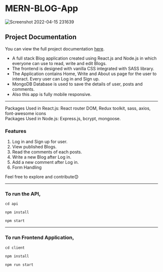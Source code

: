 # MERN-BLOG-App

![Screenshot 2022-04-15 231639](https://drive.google.com/file/d/1ykuuKViTWtkJXq1YL2iSGqmlhdhGysCw/view?usp=sharing)

## Project Documentation

You can view the full project documentation [here](https://drive.google.com/drive/folders/1GC9ruMJSlQAoPsIoa3SY07HQ8KPug2AW?usp=sharing).



* A full stack Blog application created using React.js and Node.js in which everyone can use to read, write and edit Blogs. 
* The frontend is designed with vanilla CSS integrated with SASS library.
* The Application contains Home, Write and About us page for the user to interact. Every user can Log in and Sign up. 
* MongoDB Database is used to save the details of user, posts and comments.
* Also this app is fully mobile responsive.

***

Packages Used in React.js: React router DOM, Redux toolkit, sass, axios, font-awesome icons <br />
Packages Used in Node.js: Express.js, bcrypt, mongoose.

### Features
1. Log in and Sign up for user.
2. View published Blogs.
3. Read the comments of each posts.
4. Write a new Blog after Log in.
5. Add a new comment after Log in.
6. Form Handling


Feel free to explore and contribute😊

***

### To run the API,
```
cd api

```

```
npm install
```

```
npm start

```
___
### To run Frontend Application,
```
cd client
```

```
npm install
```

```
npm run start

```





